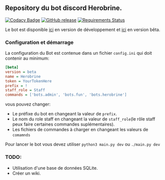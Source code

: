 ## Repository du bot discord Herobrine.
[![Codacy Badge](https://api.codacy.com/project/badge/Grade/e243badfedd94abfaecb3c34eb5d1c10)](https://www.codacy.com/app/Eragonfr/discord-bots)
[![GitHub release](https://img.shields.io/github/release/Eragonfr/discord-bots.svg)](https://github.com/Eragonfr/discord-bots)
[![Requirements Status](https://requires.io/github/Eragonfr/discord-bots/requirements.svg?branch=master)](https://requires.io/github/Eragonfr/discord-bots/requirements/?branch=master)

Le bot est disponible
[ici](https://discordapp.com/oauth2/authorize?&client_id=428998328387371018&scope=bot&permissions=0)
en version de développement et
[ici](https://discordapp.com/oauth2/authorize?&client_id=428998234808254464&scope=bot&permissions=0)
en version bêta.

### Configuration et démarrage

La configuration du Bot est contenue dans un fichier `config.ini` qui doit contenir au minimum:

```ini
[beta]
version = beta
name = Herobrine
token = YourTokenHere
prefix = !
staff_role = Staff
commands = ['bots.admin', 'bots.fun', 'bots.herobrine']
```
vous pouvez changer:
- Le préfixe du bot en changeant la valeur de `prefix`.
- Le nom du role staff en changeant la valeur de `staff_role`(le rôle staff peux faire certaines commandes suplémentaires).
- Les fichiers de commandes à charger en changeant les valeurs de `comamnds`

Pour lancer le bot vous devez utiliser `python3 main.py dev` ou `./main.py dev`

### TODO:
- Utilisation d'une base de données SQLite.
- Créer un wiki.
